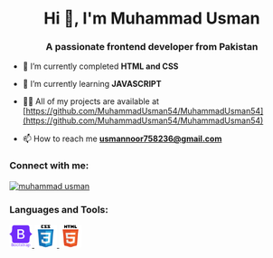 <h1 align="center">Hi 👋, I'm Muhammad Usman</h1>
<h3 align="center">A passionate frontend developer from Pakistan</h3>

- 🔭 I’m currently completed **HTML and CSS**

- 🌱 I’m currently learning **JAVASCRIPT**

- 👨‍💻 All of my projects are available at [https://github.com/MuhammadUsman54/MuhammadUsman54](https://github.com/MuhammadUsman54/MuhammadUsman54)

- 📫 How to reach me **usmannoor758236@gmail.com**

<h3 align="left">Connect with me:</h3>
<p align="left">
<a href="https://linkedin.com/in/muhammad usman" target="blank"><img align="center" src="https://raw.githubusercontent.com/rahuldkjain/github-profile-readme-generator/master/src/images/icons/Social/linked-in-alt.svg" alt="muhammad usman" height="30" width="40" /></a>
</p>

<h3 align="left">Languages and Tools:</h3>
<p align="left"> <a href="https://getbootstrap.com" target="_blank" rel="noreferrer"> <img src="https://raw.githubusercontent.com/devicons/devicon/master/icons/bootstrap/bootstrap-plain-wordmark.svg" alt="bootstrap" width="40" height="40"/> </a> <a href="https://www.w3schools.com/css/" target="_blank" rel="noreferrer"> <img src="https://raw.githubusercontent.com/devicons/devicon/master/icons/css3/css3-original-wordmark.svg" alt="css3" width="40" height="40"/> </a> <a href="https://www.w3.org/html/" target="_blank" rel="noreferrer"> <img src="https://raw.githubusercontent.com/devicons/devicon/master/icons/html5/html5-original-wordmark.svg" alt="html5" width="40" height="40"/> </a> </p>
